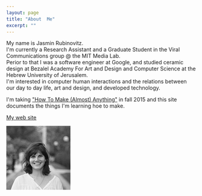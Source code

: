 ```yaml
---
layout: page
title: "About  Me"
excerpt: ""
---
```


My name is Jasmin Rubinovitz.    
I'm currently a Research Assistant and a Graduate Student in the Viral Communications group @ the MIT Media Lab.  
Perior to that I was a software engineer at Google, and studied ceramic design at Bezalel Academy For Art and Design and Computer Science at the Hebrew University of Jerusalem.  
I'm interested in computer human interactions and the relations between our day to day life, art and design, and developed technology.  

I'm taking ["How To Make (Almost) Anything"](../../../../) in fall 2015 and this site documents the things I'm learning hoe to make.  
  
[My web site](http://jasrub.github.io)
  
![me](../images/about_me.jpg)